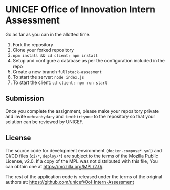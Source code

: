 # UNICEF Office of Innovation Intern Assessment

Go as far as you can in the allotted time.

1. Fork the repository
2. Clone your forked repository
3. `npm install && cd client; npm install`
4. Setup and configure a database as per the configuration included in the repo
5. Create a new branch `fullstack-assesment`
6. To start the server: `node index.js`
7. To start the client: `cd client; npm run start`

## Submission

Once you complete the assignment, please make your repository private and invite `mehranhydary` and `tenthirtyone` to the repository so that your solution can be reviewed by UNICEF.


## License

The source code for development environment (`docker-compose*.yml`) and CI/CD files (`ci/*`,
`deploy/*`) are subject to the terms of the Mozilla Public License, v2.0. If a copy of the MPL was
not distributed with this file, You can obtain one at https://mozilla.org/MPL/2.0/.

The rest of the application code is released under the terms of the original authors at:
https://github.com/unicef/OoI-Intern-Assessment
